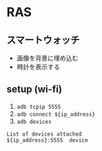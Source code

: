 # RAS

## スマートウォッチ
- 画像を背景に埋め込む
- 時計を表示する

## setup (wi-fi)
1. `adb tcpip 5555`
2. `adb connect ${ip_address}`
3. `adb devices`
```jshelllanguage
List of devices attached
${ip_address}:5555	device
```
